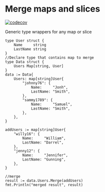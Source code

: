 # Merge maps and slices
[![codecov](https://codecov.io/gh/iamgoroot/merge/branch/main/graph/badge.svg?token=HDGXEOT8BA)](https://codecov.io/gh/iamgoroot/merge)


Generic type wrappers for any map or slice


	type User struct {
		Name     string
		LastName string
	}
	//Declare type that contains map to merge
	type Data struct {
		Users Map[string, User]
	}
	data := Data{
		Users: map[string]User{
			"johnny76": {
				Name:     "Jonh",
				LastName: "Smith",
			},
			"sammy1789": {
				Name:     "Samuel",
				LastName: "Smith",
			},
		},
	}

	addUsers := map[string]User{
		"willy16": {
			Name:     "William",
			LastName: "Darrel",
		},
		"jenny12": {
			Name:     "Jennifer",
			LastName: "Gunning",
		},
	}

	//merge
	result := data.Users.Merge(addUsers)
	fmt.Println("merged result", result)
